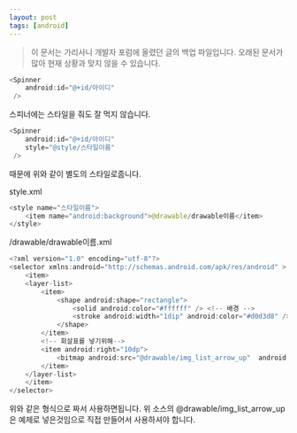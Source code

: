 ```yaml
---
layout: post
tags: [android]
---
```


> 이 문서는 가리사니 개발자 포럼에 올렸던 글의 백업 파일입니다.
오래된 문서가 많아 현재 상황과 맞지 않을 수 있습니다.


``` java
<Spinner
	android:id="@+id/아이디"
 />
```
스피너에는 스타일을 줘도 잘 먹지 않습니다.


``` java
<Spinner
	android:id="@+id/아이디"
	style="@style/스타일이름"
 />
```
때문에 위와 같이 별도의 스타일로줍니다.


style.xml
``` java
<style name="스타일이름">
	<item name="android:background">@drawable/drawable이름</item>
</style>
```


/drawable/drawable이름.xml
``` java
<?xml version="1.0" encoding="utf-8"?>
<selector xmlns:android="http://schemas.android.com/apk/res/android" >
	<item>
	<layer-list>
		<item>
			<shape android:shape="rectangle">
				<solid android:color="#ffffff" /> <!-- 배경 -->
				<stroke android:width="1dip" android:color="#d0d3d8" /> <!-- 외각선 -->
			</shape>
		</item>
		<!-- 회살표를 넣기위해-->
		<item android:right="10dp">
			<bitmap android:src="@drawable/img_list_arrow_up"  android:gravity="center_vertical|right" />
		</item>
	</layer-list>
	</item>
</selector>
```

위와 같은 형식으로 짜서 사용하면됩니다.
위 소스의 @drawable/img_list_arrow_up은 예제로 넣은것임으로 직접 만들어서 사용하셔야 합니다.